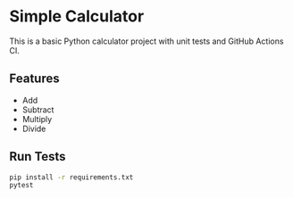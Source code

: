 # Simple Calculator

This is a basic Python calculator project with unit tests and GitHub Actions CI.

## Features

- Add
- Subtract
- Multiply
- Divide

## Run Tests

```bash
pip install -r requirements.txt
pytest
